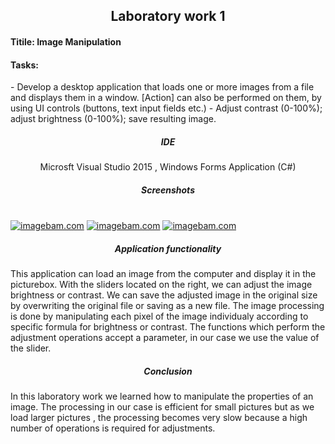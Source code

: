 <h2 align = "center">  Laboratory work 1</h2>
<h4> <b>Titile:</b> Image Manipulation </h4>
<h4> <b>Tasks:</b></h4> 
- Develop a desktop application that loads one or more images from a file and displays them in a
window. [Action] can also be performed on them, by using UI controls (buttons, text input fields etc.)
- Adjust contrast (0-100%); adjust brightness (0-100%); save resulting image.

<h5 align = "center"> IDE </h5>
<p align = "center"> Microsft Visual Studio 2015 , Windows Forms Application (C#)</p>

<h5 align = "center"> Screenshots </h5> <br>
<a href="http://www.imagebam.com/image/3b2f1b412104325" target="_blank"><img src="http://thumbnails106.imagebam.com/41211/3b2f1b412104325.jpg" alt="imagebam.com"></a> <a href="http://www.imagebam.com/image/e3abd8412104335" target="_blank"><img src="http://thumbnails106.imagebam.com/41211/e3abd8412104335.jpg" alt="imagebam.com"></a> <a href="http://www.imagebam.com/image/da821a412104344" target="_blank"><img src="http://thumbnails106.imagebam.com/41211/da821a412104344.jpg" alt="imagebam.com"></a> 
</br>
<h5 align = "center"> Application functionality </h5>
<p> This application can load an image from the computer and display it in the picturebox. With the sliders located on the right, we can adjust the image brightness or contrast. We can save the adjusted image in the original size by overwriting the original file or saving as a new file. The image processing is done by manipulating each pixel of the image individualy according to specific formula for brightness or contrast. The functions which perform the adjustment operations accept a parameter, in our case we use the value of the slider. </p>

<h5 align = "center"> Conclusion </h5>
<p> In this laboratory work we learned how to manipulate the properties of an image. The processing in our case is efficient for small pictures but as we load larger pictures , the processing becomes very slow because a high number of operations is required for adjustments. </p> 
